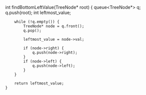  int findBottomLeftValue(TreeNode* root) {
        queue<TreeNode*> q;
        q.push(root);
        int leftmost_value;

        while (!q.empty()) {
            TreeNode* node = q.front();
            q.pop();

            leftmost_value = node->val;

            if (node->right) {
                q.push(node->right);
            }
            if (node->left) {
                q.push(node->left);
            }
        }

        return leftmost_value;
    }
